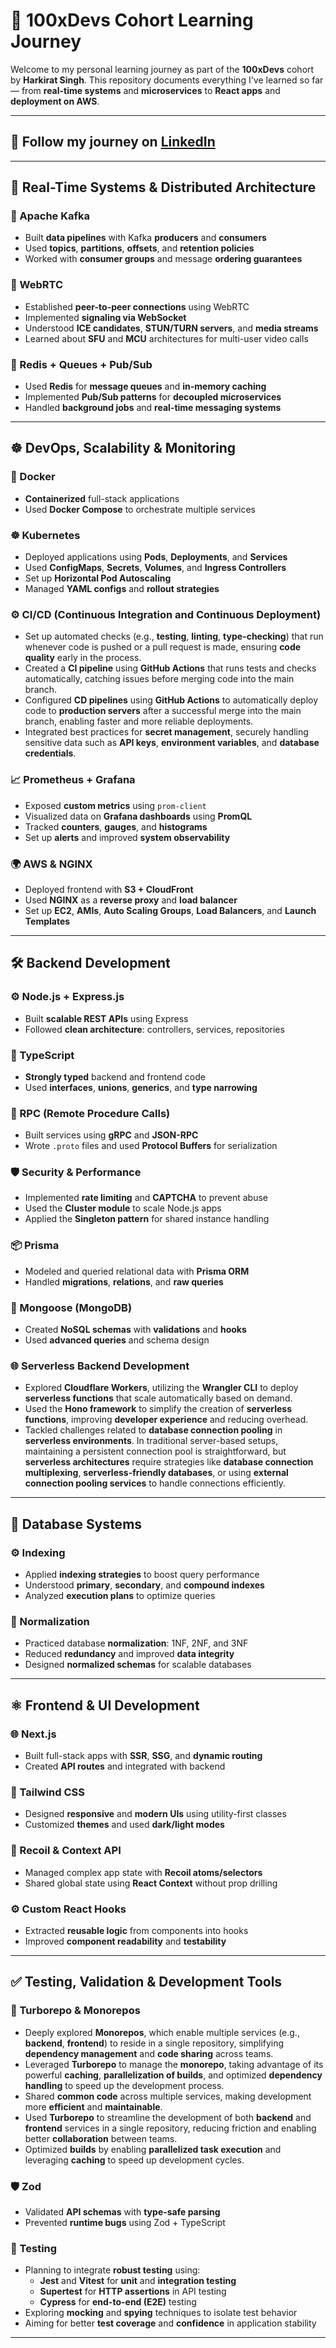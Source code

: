 # 💯 100xDevs Cohort Learning Journey

Welcome to my personal learning journey as part of the **100xDevs** cohort by **Harkirat Singh**. This repository documents everything I've learned so far — from **real-time systems** and **microservices** to **React apps** and **deployment on AWS**.

---

## 🔗 Follow my journey on [**LinkedIn**](https://www.linkedin.com/in/soham-nimbalkar)

---

## 🚀 Real-Time Systems & Distributed Architecture

### 📡 Apache Kafka
- Built **data pipelines** with Kafka **producers** and **consumers**
- Used **topics**, **partitions**, **offsets**, and **retention policies**
- Worked with **consumer groups** and message **ordering guarantees**

### 🎥 WebRTC
- Established **peer-to-peer connections** using WebRTC
- Implemented **signaling via WebSocket**
- Understood **ICE candidates**, **STUN/TURN servers**, and **media streams**
- Learned about **SFU** and **MCU** architectures for multi-user video calls

### 🧵 Redis + Queues + Pub/Sub
- Used **Redis** for **message queues** and **in-memory caching**
- Implemented **Pub/Sub patterns** for **decoupled microservices**
- Handled **background jobs** and **real-time messaging systems**

---

## ☸️ DevOps, Scalability & Monitoring

### 🐳 Docker
- **Containerized** full-stack applications
- Used **Docker Compose** to orchestrate multiple services

### ☸️ Kubernetes
- Deployed applications using **Pods**, **Deployments**, and **Services**
- Used **ConfigMaps**, **Secrets**, **Volumes**, and **Ingress Controllers**
- Set up **Horizontal Pod Autoscaling**
- Managed **YAML configs** and **rollout strategies**

### ⚙️ CI/CD (Continuous Integration and Continuous Deployment)
- Set up automated checks (e.g., **testing**, **linting**, **type-checking**) that run whenever code is pushed or a pull request is made, ensuring **code quality** early in the process.
- Created a **CI pipeline** using **GitHub Actions** that runs tests and checks automatically, catching issues before merging code into the main branch.
- Configured **CD pipelines** using **GitHub Actions** to automatically deploy code to **production servers** after a successful merge into the main branch, enabling faster and more reliable deployments.
- Integrated best practices for **secret management**, securely handling sensitive data such as **API keys**, **environment variables**, and **database credentials**.

### 📈 Prometheus + Grafana
- Exposed **custom metrics** using `prom-client`
- Visualized data on **Grafana dashboards** using **PromQL**
- Tracked **counters**, **gauges**, and **histograms**
- Set up **alerts** and improved **system observability**

### 🌍 AWS & NGINX
- Deployed frontend with **S3 + CloudFront**
- Used **NGINX** as a **reverse proxy** and **load balancer**
- Set up **EC2**, **AMIs**, **Auto Scaling Groups**, **Load Balancers**, and **Launch Templates**

---

## 🛠️ Backend Development

### ⚙️ Node.js + Express.js
- Built **scalable REST APIs** using Express
- Followed **clean architecture**: controllers, services, repositories

### 🧬 TypeScript
- **Strongly typed** backend and frontend code
- Used **interfaces**, **unions**, **generics**, and **type narrowing**

### 📡 RPC (Remote Procedure Calls)
- Built services using **gRPC** and **JSON-RPC**
- Wrote `.proto` files and used **Protocol Buffers** for serialization

### 🛡️ Security & Performance
- Implemented **rate limiting** and **CAPTCHA** to prevent abuse
- Used the **Cluster module** to scale Node.js apps
- Applied the **Singleton pattern** for shared instance handling

### 📦 Prisma
- Modeled and queried relational data with **Prisma ORM**
- Handled **migrations**, **relations**, and **raw queries**

### 🍃 Mongoose (MongoDB)
- Created **NoSQL schemas** with **validations** and **hooks**
- Used **advanced queries** and schema design

### 🌐 Serverless Backend Development
- Explored **Cloudflare Workers**, utilizing the **Wrangler CLI** to deploy **serverless functions** that scale automatically based on demand.
- Used the **Hono framework** to simplify the creation of **serverless functions**, improving **developer experience** and reducing overhead.
- Tackled challenges related to **database connection pooling** in **serverless environments**. In traditional server-based setups, maintaining a persistent connection pool is straightforward, but **serverless architectures** require strategies like **database connection multiplexing**, **serverless-friendly databases**, or using **external connection pooling services** to handle connections efficiently.


---

## 🧱 Database Systems

### ⚙️ Indexing
- Applied **indexing strategies** to boost query performance
- Understood **primary**, **secondary**, and **compound indexes**
- Analyzed **execution plans** to optimize queries

### 🧩 Normalization
- Practiced database **normalization**: 1NF, 2NF, and 3NF
- Reduced **redundancy** and improved **data integrity**
- Designed **normalized schemas** for scalable databases

---

## ⚛️ Frontend & UI Development

### 🌐 Next.js
- Built full-stack apps with **SSR**, **SSG**, and **dynamic routing**
- Created **API routes** and integrated with backend

### 🎨 Tailwind CSS
- Designed **responsive** and **modern UIs** using utility-first classes
- Customized **themes** and used **dark/light modes**

### 🧠 Recoil & Context API
- Managed complex app state with **Recoil atoms/selectors**
- Shared global state using **React Context** without prop drilling

### ⚙️ Custom React Hooks
- Extracted **reusable logic** from components into hooks
- Improved **component readability** and **testability**

---

## ✅ Testing, Validation & Development Tools

### 🚀 Turborepo & Monorepos
- Deeply explored **Monorepos**, which enable multiple services (e.g., **backend**, **frontend**) to reside in a single repository, simplifying **dependency management** and **code sharing** across teams.
- Leveraged **Turborepo** to manage the **monorepo**, taking advantage of its powerful **caching**, **parallelization of builds**, and optimized **dependency handling** to speed up the development process.
- Shared **common code** across multiple services, making development more **efficient** and **maintainable**.
- Used **Turborepo** to streamline the development of both **backend** and **frontend** services in a single repository, reducing friction and enabling better **collaboration** between teams.
- Optimized **builds** by enabling **parallelized task execution** and leveraging **caching** to speed up development cycles.


### 🛡️ Zod
- Validated **API schemas** with **type-safe parsing**
- Prevented **runtime bugs** using Zod + TypeScript

### 🧪 Testing
- Planning to integrate **robust testing** using:
  - **Jest** and **Vitest** for **unit** and **integration testing**
  - **Supertest** for **HTTP assertions** in API testing
  - **Cypress** for **end-to-end (E2E)** testing
- Exploring **mocking** and **spying** techniques to isolate test behavior
- Aiming for better **test coverage** and **confidence** in application stability

---
